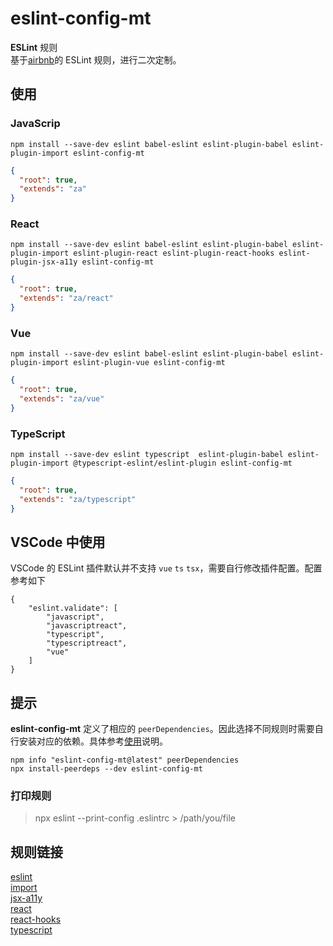 # eslint-config-mt

 **ESLint** 规则  
基于[airbnb](https://github.com/airbnb/javascript)的 ESLint 规则，进行二次定制。


## 使用

### JavaScrip

```
npm install --save-dev eslint babel-eslint eslint-plugin-babel eslint-plugin-import eslint-config-mt
```

```json
{
  "root": true,
  "extends": "za"
}

```

### React

```
npm install --save-dev eslint babel-eslint eslint-plugin-babel eslint-plugin-import eslint-plugin-react eslint-plugin-react-hooks eslint-plugin-jsx-a11y eslint-config-mt
```

```json
{
  "root": true,
  "extends": "za/react"
}

```

### Vue

```
npm install --save-dev eslint babel-eslint eslint-plugin-babel eslint-plugin-import eslint-plugin-vue eslint-config-mt
```

```json
{
  "root": true,
  "extends": "za/vue"
}

```

### TypeScript

```
npm install --save-dev eslint typescript  eslint-plugin-babel eslint-plugin-import @typescript-eslint/eslint-plugin eslint-config-mt
```

```json
{
  "root": true,
  "extends": "za/typescript"
}

```

## VSCode 中使用
VSCode 的 ESLint 插件默认并不支持 `vue` `ts` `tsx`，需要自行修改插件配置。配置参考如下

```
{
    "eslint.validate": [
        "javascript",
        "javascriptreact",
        "typescript",
        "typescriptreact",
        "vue"
    ]
}
```


## 提示

**eslint-config-mt** 定义了相应的 `peerDependencies`。因此选择不同规则时需要自行安装对应的依赖。具体参考[使用](#使用)说明。  

```
npm info "eslint-config-mt@latest" peerDependencies
npx install-peerdeps --dev eslint-config-mt
```

### 打印规则

> npx eslint --print-config .eslintrc > /path/you/file

## 规则链接
[eslint](https://github.com/eslint/eslint/tree/master/docs/rules)  
[import](https://github.com/benmosher/eslint-plugin-import/tree/master/docs/rules)  
[jsx-a11y](https://github.com/evcohen/eslint-plugin-jsx-a11y/tree/master/docs/rules)  
[react](https://github.com/yannickcr/eslint-plugin-react/tree/master/docs/rules)  
[react-hooks](https://reactjs.org/docs/hooks-rules.html)  
[typescript](https://github.com/typescript-eslint/typescript-eslint/tree/master/packages/eslint-plugin/docs/rules)